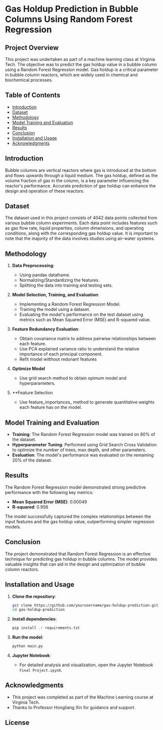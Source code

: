# Gas Holdup Prediction in Bubble Columns Using Random Forest Regression

## Project Overview

This project was undertaken as part of a machine learning class at Virginia Tech. The objective was to predict the gas holdup value in a bubble column using a Random Forest Regression model. Gas holdup is a critical parameter in bubble column reactors, which are widely used in chemical and biochemical processes.

## Table of Contents

- [Introduction](#introduction)
- [Dataset](#dataset)
- [Methodology](#methodology)
- [Model Training and Evaluation](#model-training-and-evaluation)
- [Results](#results)
- [Conclusion](#conclusion)
- [Installation and Usage](#installation-and-usage)
- [Acknowledgments](#acknowledgments)

## Introduction

Bubble columns are vertical reactors where gas is introduced at the bottom and flows upwards through a liquid medium. The gas holdup, defined as the volume fraction of gas in the column, is a key parameter influencing the reactor's performance. Accurate prediction of gas holdup can enhance the design and operation of these reactors.

## Dataset

The dataset used in this project consists of 4042 data points collected from various bubble column experiments. Each data point includes features such as gas flow rate, liquid properties, column dimensions, and operating conditions, along with the corresponding gas holdup value. It is important to note that the majority of the data involves studies using air-water systems.

## Methodology

1. **Data Preprocessing**: 
    - Using pandas dataframe.
    - Normalizing/Standardizing the features.
    - Splitting the data into training and testing sets.

2. **Model Selection, Training, and Evaluation**:
    - Implementing a Random Forest Regression Model.
    - Training the model using a dataset.
    - Evaluating the model's performance on the test dataset using metrics such as Mean Squared Error (MSE) and R-squared value.

3. **Feature Redundancy Evaluation**:
    - Obtain covariance matrix to address pairwise relationships between each feature.
    - Use PCA explained variance ratio to understand the relative importance of each principal component.
    - Refit model witthout redunant features

4. **Optimize Model**
    - Use grid search method to obtain opimum model and hyperparameters.

5. **Feature Selection
    - Use feature_importances_ method to generate quantitative weights each feature has on the model.

## Model Training and Evaluation

- **Training**: The Random Forest Regression model was trained on 80% of the dataset.
- **Hyperparameter Tuning**: Performed using Grid Search Cross Validation to optimize the number of trees, max depth, and other parameters.
- **Evaluation**: The model's performance was evaluated on the remaining 20% of the dataset.

## Results

The Random Forest Regression model demonstrated strong predictive performance with the following key metrics:

- **Mean Squared Error (MSE)**: 0.00049
- **R-squared**: 0.956

The model successfully captured the complex relationships between the input features and the gas holdup value, outperforming simpler regression models.

## Conclusion

The project demonstrated that Random Forest Regression is an effective technique for predicting gas holdup in bubble columns. The model provides valuable insights that can aid in the design and optimization of bubble column reactors.

## Installation and Usage

1. **Clone the repository**:
    ```bash
    git clone https://github.com/yourusername/gas-holdup-prediction.git
    cd gas-holdup-prediction
    ```

2. **Install dependencies**:
    ```bash
    pip install -r requirements.txt
    ```

3. **Run the model**:
    ```bash
    python main.py
    ```

4. **Jupyter Notebook**:
    - For detailed analysis and visualization, open the Jupyter Notebook `Final Project.ipynb`.

## Acknowledgments

- This project was completed as part of the Machine Learning course at Virginia Tech.
- Thanks to Professor Hongliang Xin for guidance and support.

## License

